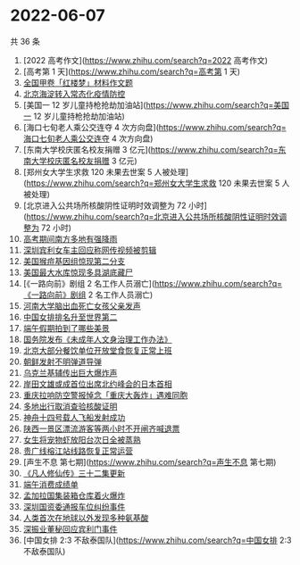 # 2022-06-07

共 36 条

<!-- BEGIN -->
<!-- 最后更新时间 Tue Jun 07 2022 16:24:21 GMT+0800 (China Standard Time) -->

1. [2022 高考作文](https://www.zhihu.com/search?q=2022 高考作文)
1. [高考第 1 天](https://www.zhihu.com/search?q=高考第 1 天)
1. [全国甲卷「红楼梦」材料作文题](https://www.zhihu.com/search?q=全国甲卷「红楼梦」材料作文题)
1. [北京海淀转入常态化疫情防控](https://www.zhihu.com/search?q=北京海淀转入常态化疫情防控)
1. [美国一 12 岁儿童持枪抢劫加油站](https://www.zhihu.com/search?q=美国一 12 岁儿童持枪抢劫加油站)
1. [海口七旬老人乘公交连夺 4 次方向盘](https://www.zhihu.com/search?q=海口七旬老人乘公交连夺 4 次方向盘)
1. [东南大学校庆匿名校友捐赠 3 亿元](https://www.zhihu.com/search?q=东南大学校庆匿名校友捐赠 3 亿元)
1. [郑州女大学生求救 120 未果去世案 5 人被处理](https://www.zhihu.com/search?q=郑州女大学生求救 120 未果去世案
   5 人被处理)
1. [北京进入公共场所核酸阴性证明时效调整为 72
   小时](https://www.zhihu.com/search?q=北京进入公共场所核酸阴性证明时效调整为 72 小时)
1. [高考期间南方多地有强降雨](https://www.zhihu.com/search?q=高考期间南方多地有强降雨)
1. [深圳宾利女车主回应称网传视频被剪辑](https://www.zhihu.com/search?q=深圳宾利女车主回应称网传视频被剪辑)
1. [美国猴痘基因组惊现第二分支](https://www.zhihu.com/search?q=美国猴痘基因组惊现第二分支)
1. [美国最大水库惊现多具湖底藏尸](https://www.zhihu.com/search?q=美国最大水库惊现多具湖底藏尸)
1. [《一路向前》剧组 2 名工作人员溺亡](https://www.zhihu.com/search?q=《一路向前》剧组 2 名工作人员溺亡)
1. [河南大学脑出血死亡女孩父亲发声](https://www.zhihu.com/search?q=河南大学脑出血死亡女孩父亲发声)
1. [中国女排排名升至世界第二](https://www.zhihu.com/search?q=中国女排排名升至世界第二)
1. [端午假期拍到了哪些美景](https://www.zhihu.com/search?q=端午假期拍到了哪些美景)
1. [国务院发布《未成年人文身治理工作办法》](https://www.zhihu.com/search?q=国务院发布《未成年人文身治理工作办法》)
1. [北京大部分餐饮单位开放堂食恢复正常上班](https://www.zhihu.com/search?q=北京大部分餐饮单位开放堂食恢复正常上班)
1. [朝鲜发射不明弹道导弹](https://www.zhihu.com/search?q=朝鲜发射不明弹道导弹)
1. [乌克兰基辅传出巨大爆炸声](https://www.zhihu.com/search?q=乌克兰基辅传出巨大爆炸声)
1. [岸田文雄或成首位出席北约峰会的日本首相](https://www.zhihu.com/search?q=岸田文雄或成首位出席北约峰会的日本首相)
1. [重庆拉响防空警报悼念「重庆大轰炸」遇难同胞](https://www.zhihu.com/search?q=重庆拉响防空警报悼念「重庆大轰炸」遇难同胞)
1. [多地出行取消查验核酸证明](https://www.zhihu.com/search?q=多地出行取消查验核酸证明)
1. [神舟十四号载人飞船发射成功](https://www.zhihu.com/search?q=神舟十四号载人飞船发射成功)
1. [陕西一景区漂流游客等两小时不开闸齐喊退票](https://www.zhihu.com/search?q=陕西一景区漂流游客等两小时不开闸齐喊退票)
1. [女生将宠物虾放阳台次日全被蒸熟](https://www.zhihu.com/search?q=女生将宠物虾放阳台次日全被蒸熟)
1. [贵广线榕江站线路恢复正常运营](https://www.zhihu.com/search?q=贵广线榕江站线路恢复正常运营)
1. [声生不息 第七期](https://www.zhihu.com/search?q=声生不息 第七期)
1. [《凡人修仙传》三十二集更新](https://www.zhihu.com/search?q=《凡人修仙传》三十二集更新)
1. [端午消费成绩单](https://www.zhihu.com/search?q=端午消费成绩单)
1. [孟加拉国集装箱仓库着火爆炸](https://www.zhihu.com/search?q=孟加拉国集装箱仓库着火爆炸)
1. [深圳国资委通报车位纠纷事件](https://www.zhihu.com/search?q=深圳国资委通报车位纠纷事件)
1. [人类首次在地球以外发现多种氨基酸](https://www.zhihu.com/search?q=人类首次在地球以外发现多种氨基酸)
1. [深振业董秘回应宾利门事件](https://www.zhihu.com/search?q=深振业董秘回应宾利门事件)
1. [中国女排 2:3 不敌泰国队](https://www.zhihu.com/search?q=中国女排 2:3 不敌泰国队)

<!-- END -->
